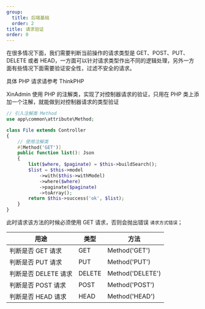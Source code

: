 ```yaml
---
group:
  title: 后端基础
  order: 2
title: 请求验证
order: 0
---
```


在很多情况下面，我们需要判断当前操作的请求类型是 GET、POST、PUT、DELETE 或者 HEAD，一方面可以针对请求类型作出不同的逻辑处理，另外一方面有些情况下面需要验证安全性，过滤不安全的请求。

具体 PHP 请求请参考 ThinkPHP

XinAdmin 使用 PHP 的注解类，实现了对控制器请求的验证，只用在 PHP 类上添加一个注解，就能做到对控制器请求的类型验证

```php {7} | pure
// 引入注解类 Method
use app\common\attribute\Method;

class File extends Controller
{
    // 使用注解类
    #[Method('GET')]
    public function list(): Json
    {
        list($where, $paginate) = $this->buildSearch();
        $list = $this->model
            ->with($this->withModel)
            ->where($where)
            ->paginate($paginate)
            ->toArray();
        return $this->success('ok', $list);
    }
}
```

此时请求该方法的时候必须使用 GET 请求，否则会抛出错误 `请求方式错误`；

| 用途                 | 类型   | 方法             |
| -------------------- | ------ | ---------------- |
| 判断是否 GET 请求    | GET    | Method('GET')    |
| 判断是否 PUT 请求    | PUT    | Method('PUT')    |
| 判断是否 DELETE 请求 | DELETE | Method('DELETE') |
| 判断是否 POST 请求   | POST   | Method('POST')   |
| 判断是否 HEAD 请求   | HEAD   | Method('HEAD')   |
